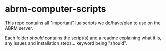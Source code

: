 # abrm-computer-scripts
This repo contains all "important" lua scripts we do/have/plan to use on the ABRM server.

Each folder *should* contains the script(s) and a readme explaining what it is, any issues and installation steps... keyword being "should".
